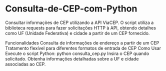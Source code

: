 # Consulta-de-CEP-com-Python
 Consultar informações de CEP utilizando a API ViaCEP. O script utiliza a biblioteca requests para fazer solicitações HTTP à API, obtendo detalhes como UF (Unidade Federativa) e cidade a partir de um CEP fornecido.

Funcionalidades
Consulta de informações de endereço a partir de um CEP
Tratamento flexível para diferentes formatos de entrada de CEP
Como Usar
Execute o script Python: python consulta_cep.py
Insira o CEP quando solicitado.
Obtenha informações detalhadas sobre a UF e cidade associadas ao CEP.
